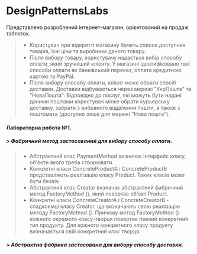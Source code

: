 # DesignPatternsLabs

Представлено розроблений інтернет-магазин, орієнтований на продаж таблеток.
>- Користувач при відкритті магазину бачить список доступних товарів, їхні ціни та виробника даного товару.
>- Після вибору товару, користувачу надається вибір способу оплати, який зручніший клієнту. У магазині ідентифіковано такі способи оплати як банківський переказ, оплата кредитною картою та PayPal.
>- Після вибору способу оплати, клієнт може обрати спосіб доставки. Доставки відбуваються через мережі "УкрПошта" та "НоваПошта". Відповідно до послуг, які можуть бути надані даними поштами користувач може обрати курьерську доставку, забрати з вибраного відділення пошти, а також з поштомата (доступно лише для мережі "Нова пошта").
   
#### **Лабораторна робота №1.** 	
##### > Фабричний метод застосований для вибору способу оплати.
>- Абстрактний клас PaymentMethod визначає інтерфейс класу, об'єкти якого треба створювати.
>- Конкретні класи ConcreteProductA і ConcreteProductB представляють
реалізацію класу Product. Таких класів може бути безліч
>- Абстрактний клас Creator визначає абстрактний фабричний метод FactoryMethod (), який повертає об'єкт Product.
>- Конкретні класи ConcreteCreatorA і ConcreteCreatorB - спадкоємці класу Creator, що визначають свою реалізацію методу FactoryMethod (). Причому метод FactoryMethod () кожного окремого класу-творця повертає певний конкретний тип продукту. Для кожного конкретного класу продукту визначається свій конкретний клас творця.
##### > Абстрактна фабрика застосована для вибору способу доставки.
  
